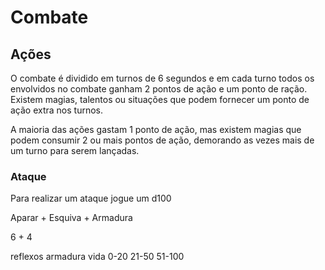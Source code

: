 # Combate

## Ações

O combate é dividido em turnos de 6 segundos e em cada turno todos os envolvidos no combate ganham 2 pontos de ação e um ponto de ração. Existem magias, talentos ou situações que podem fornecer um ponto de ação extra nos turnos.

A maioria das ações gastam 1 ponto de ação, mas existem magias que podem consumir 2 ou mais pontos de ação, demorando as vezes mais de um turno para serem lançadas.

### Ataque

Para realizar um ataque jogue um d100


Aparar + Esquiva + Armadura

6 + 4

reflexos armadura   vida
0-20       21-50   51-100
